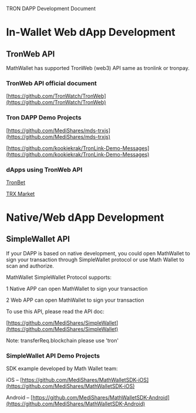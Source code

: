 TRON DAPP Development Document

# In-Wallet Web dApp Development

## TronWeb API

MathWallet has supported TronWeb (web3) API same as tronlink or tronpay.

### TronWeb API official document

[https://github.com/TronWatch/TronWeb](https://github.com/TronWatch/TronWeb)

### Tron DAPP Demo Projects

[https://github.com/MediShares/mds-trxjs](https://github.com/MediShares/mds-trxjs)

[https://github.com/kookiekrak/TronLink-Demo-Messages](https://github.com/kookiekrak/TronLink-Demo-Messages)

### dApps using TronWeb API

[TronBet](https://www.tronbet.io)

[TRX Market](http://trx.market)

# Native/Web dApp Development

## SimpleWallet API

If your DAPP is based on native development, you could open MathWallet to sign your transaction through SimpleWallet protocol or use Math Wallet to scan and authorize.

MathWallet SimpleWallet Protocol supports:

1 Native APP can open MathWallet to sign your transaction

2 Web APP can open MathWallet to sign your transaction

To use this API, please read the API doc:

[https://github.com/MediShares/SimpleWallet](https://github.com/MediShares/SimpleWallet)

Note: transferReq.blockchain please use 'tron'

### SimpleWallet API Demo Projects

SDK example developed by Math Wallet team:

iOS – [https://github.com/MediShares/MathWalletSDK-iOS](https://github.com/MediShares/MathWalletSDK-iOS)

Android – [https://github.com/MediShares/MathWalletSDK-Android](https://github.com/MediShares/MathWalletSDK-Android)

